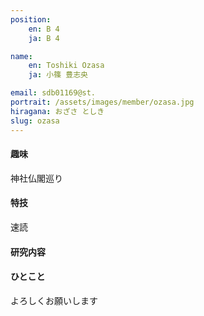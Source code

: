 ```yaml
---
position:
    en: B 4
    ja: B 4

name:
    en: Toshiki Ozasa
    ja: 小篠 豊志央

email: sdb01169@st.
portrait: /assets/images/member/ozasa.jpg
hiragana: おざさ としき
slug: ozasa
---
```


#### 趣味
神社仏閣巡り
#### 特技
速読
#### 研究内容

#### ひとこと
よろしくお願いします
